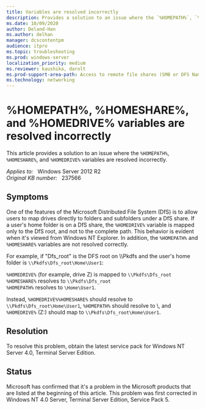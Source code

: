 ```yaml
---
title: Variables are resolved incorrectly
description: Provides a solution to an issue where the `%HOMEPATH%`, `%HOMESHARE%`, and `%HOMEDRIVE%` variables are resolved incorrectly.
ms.date: 10/09/2020
author: Deland-Han 
ms.author: delhan
manager: dcscontentpm
audience: itpro
ms.topic: troubleshooting
ms.prod: windows-server
localization_priority: medium
ms.reviewer: kaushika, darolt
ms.prod-support-area-path: Access to remote file shares (SMB or DFS Namespace)
ms.technology: networking
---
```

# %HOMEPATH%, %HOMESHARE%, and %HOMEDRIVE% variables are resolved incorrectly

This article provides a solution to an issue where the `%HOMEPATH%`, `%HOMESHARE%`, and `%HOMEDRIVE%` variables are resolved incorrectly.

_Applies to:_ &nbsp; Windows Server 2012 R2  
_Original KB number:_ &nbsp; 237566

## Symptoms

One of the features of the Microsoft Distributed File System (DfS) is to allow users to map drives directly to folders and subfolders under a DfS share. If a user's home folder is on a DfS share, the `%HOMEDRIVE%` variable is mapped only to the DfS root, and not to the complete path. This behavior is evident when it's viewed from Windows NT Explorer. In addition, the `%HOMEPATH%` and `%HOMESHARE%` variables are not resolved correctly.

For example, if "Dfs_root" is the DFS root on \\\\Pkdfs and the user's home folder is `\\Pkdfs\Dfs_root\Home\User1`:

`%HOMEDRIVE%` (for example, drive Z) is mapped to `\\Pkdfs\Dfs_root`  
`%HOMESHARE%` resolves to `\\Pkdfs\Dfs_root`  
`%HOMEPATH%` resolves to `\Home\User1`.

Instead, `%HOMEDRIVE%%HOMESHARE%` should resolve to `\\Pkdfs\Dfs_root\Home\User1`, `%HOMEPATH%` should resolve to \\, and `%HOMEDRIVE%` (Z:) should map to `\\Pkdfs\Dfs_root\Home\User1`.

## Resolution

To resolve this problem, obtain the latest service pack for Windows NT Server 4.0, Terminal Server Edition.

## Status

Microsoft has confirmed that it's a problem in the Microsoft products that are listed at the beginning of this article. This problem was first corrected in Windows NT 4.0 Server, Terminal Server Edition, Service Pack 5.
